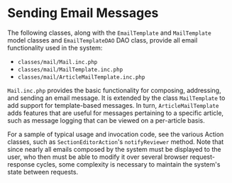 # Sending Email Messages

The following classes, along with the ``EmailTemplate`` and ``MailTemplate`` model classes and ``EmailTemplateDAO`` DAO class, provide all email functionality used in the system:

- ``classes/mail/Mail.inc.php``
- ``classes/mail/MailTemplate.inc.php``
- ``classes/mail/ArticleMailTemplate.inc.php``

``Mail.inc.php`` provides the basic functionality for composing, addressing, and sending an email message. It is extended by the class ``MailTemplate`` to add support for template-based messages. In turn, ``ArticleMailTemplate`` adds features that are useful for messages pertaining to a specific article, such as message logging that can be viewed on a per-article basis.

For a sample of typical usage and invocation code, see the various Action classes, such as ``SectionEditorAction``'s ``notifyReviewer`` method. Note that since nearly all emails composed by the system must be displayed to the user, who then must be able to modify it over several browser request-response cycles, some complexity is necessary to maintain the system's state between requests.

